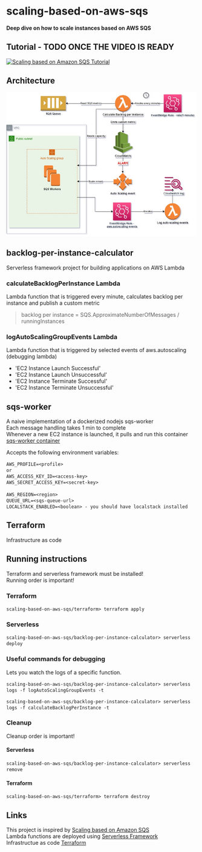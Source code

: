 # scaling-based-on-aws-sqs
**Deep dive on how to scale instances based on AWS SQS**
## Tutorial - TODO ONCE THE VIDEO IS READY
[![Scaling based on Amazon SQS Tutorial](http://img.youtube.com/vi/un62_Y5v1UA/0.jpg)](https://www.youtube.com/watch?v=un62_Y5v1UA "Example")

## Architecture
![Architecture](assets/images/Scaling%20based%20on%20Amazon%20SQS%20-%20Diagram.jpg)

## backlog-per-instance-calculator 
Serverless framework project for building applications on AWS Lambda
### calculateBacklogPerInstance Lambda
Lambda function that is triggered every minute, calculates backlog per instance and publish a custom metric
> backlog per instance = SQS.ApproximateNumberOfMessages / runningInstances
### logAutoScalingGroupEvents Lambda
Lambda function that is triggered by selected events of aws.autoscaling (debugging lambda)
- 'EC2 Instance Launch Successful'
- 'EC2 Instance Launch Unsuccessful'
- 'EC2 Instance Terminate Successful'
- 'EC2 Instance Terminate Unsuccessful'
## sqs-worker
A naive implementation of a dockerized nodejs sqs-worker\
Each message handling takes 1 min to complete\
Whenever a new EC2 instance is launched, it pulls and run this container [sqs-worker container](https://hub.docker.com/repository/docker/nirf/simple-sqs-worker)

Accepts the following environment variables:
```
AWS_PROFILE=<profile>
or
AWS_ACCESS_KEY_ID=<access-key>
AWS_SECRET_ACCESS_KEY=<secret-key>

AWS_REGION=<region>
QUEUE_URL=<sqs-queue-url>
LOCALSTACK_ENABLED=<boolean> - you should have localstack installed
```
## Terraform
Infrastructure as code
## Running instructions
Terraform and serverless framework must be installed!\
Running order is important!
### Terraform
```
scaling-based-on-aws-sqs/terraform> terraform apply
```
### Serverless
```
scaling-based-on-aws-sqs/backlog-per-instance-calculator> serverless deploy
```
### Useful commands for debugging
Lets you watch the logs of a specific function.
```
scaling-based-on-aws-sqs/backlog-per-instance-calculator> serverless logs -f logAutoScalingGroupEvents -t
```
```
scaling-based-on-aws-sqs/backlog-per-instance-calculator> serverless logs -f calculateBacklogPerInstance -t
```
### Cleanup
Cleanup order is important!
#### Serverless
```
scaling-based-on-aws-sqs/backlog-per-instance-calculator> serverless remove
```
#### Terraform
```
scaling-based-on-aws-sqs/terraform> terraform destroy
```
## Links
This project is inspired by [Scaling based on Amazon SQS](https://docs.aws.amazon.com/autoscaling/ec2/userguide/as-using-sqs-queue.html)
\
Lambda functions are deployed using [Serverless Framework](https://www.serverless.com/framework/docs/getting-started)
\
Infrastructue as code [Terraform](https://www.terraform.io/)


